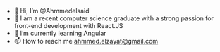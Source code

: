 - 👋 Hi, I’m @Ahmmedelsaid
- 👀 I am a recent computer science graduate with a strong passion for front-end development with React.JS
- 🌱 I’m currently learning Angular
- 📫 How to reach me ahmmed.elzayat@gmail.com

<!---
Ahmmedelsaid/Ahmmedelsaid is a ✨ special ✨ repository because its `README.md` (this file) appears on your GitHub profile.
You can click the Preview link to take a look at your changes.
--->
